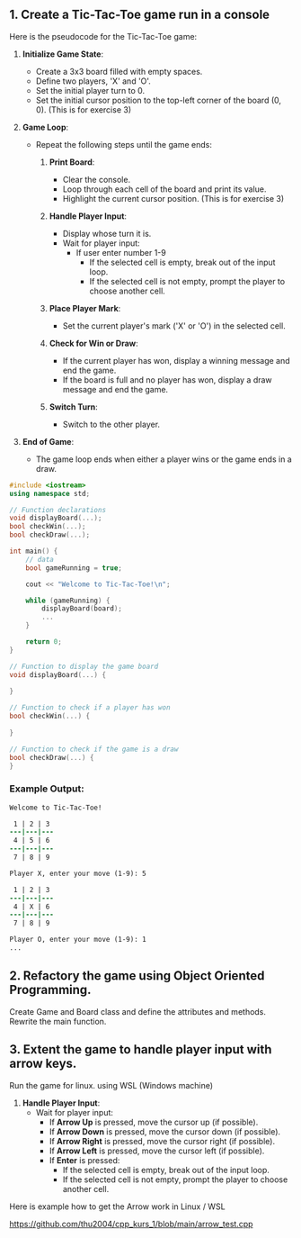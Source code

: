 ## 1. Create a Tic-Tac-Toe game run in a console

Here is the pseudocode for the Tic-Tac-Toe game:

1. **Initialize Game State**:
    
    * Create a 3x3 board filled with empty spaces.
    * Define two players, 'X' and 'O'.
    * Set the initial player turn to 0.
    * Set the initial cursor position to the top-left corner of the board (0, 0). (This is for exercise 3)
2. **Game Loop**:
    
    * Repeat the following steps until the game ends:
        1. **Print Board**:
            * Clear the console.
            * Loop through each cell of the board and print its value.
            * Highlight the current cursor position. (This is for exercise 3)
        2. **Handle Player Input**:
            * Display whose turn it is.
            * Wait for player input:
                * If user enter number 1-9 
                    * If the selected cell is empty, break out of the input loop.
                    * If the selected cell is not empty, prompt the player to choose another cell.
                    
        3. **Place Player Mark**:
            * Set the current player's mark ('X' or 'O') in the selected cell.
        4. **Check for Win or Draw**:
            * If the current player has won, display a winning message and end the game.
            * If the board is full and no player has won, display a draw message and end the game.
        5. **Switch Turn**:
            * Switch to the other player.
3. **End of Game**:
    
    * The game loop ends when either a player wins or the game ends in a draw.


```cpp
#include <iostream>
using namespace std;

// Function declarations
void displayBoard(...);
bool checkWin(...);
bool checkDraw(...);

int main() {
    // data
    bool gameRunning = true;

    cout << "Welcome to Tic-Tac-Toe!\n";

    while (gameRunning) {
        displayBoard(board);
        ...
    }

    return 0;
}

// Function to display the game board
void displayBoard(...) {
    
}

// Function to check if a player has won
bool checkWin(...) {
    
}

// Function to check if the game is a draw
bool checkDraw(...) {
}
```

### Example Output:

```diff
Welcome to Tic-Tac-Toe!

 1 | 2 | 3 
---|---|---
 4 | 5 | 6 
---|---|---
 7 | 8 | 9 

Player X, enter your move (1-9): 5

 1 | 2 | 3 
---|---|---
 4 | X | 6 
---|---|---
 7 | 8 | 9 

Player O, enter your move (1-9): 1
...
```

## 2. Refactory the game using Object Oriented Programming.

Create Game and Board class and define the attributes and methods. Rewrite the main function.

## 3. Extent the game to handle player input with arrow keys. 

Run the game for linux. using WSL (Windows machine)

1. **Handle Player Input**:
    * Wait for player input:
        * If **Arrow Up** is pressed, move the cursor up (if possible).
        * If **Arrow Down** is pressed, move the cursor down (if possible).
        * If **Arrow Right** is pressed, move the cursor right (if possible).
        * If **Arrow Left** is pressed, move the cursor left (if possible).
        * If **Enter** is pressed:
            * If the selected cell is empty, break out of the input loop.
            * If the selected cell is not empty, prompt the player to choose another cell.

Here is example how to get the Arrow work in Linux / WSL

https://github.com/thu2004/cpp_kurs_1/blob/main/arrow_test.cpp
